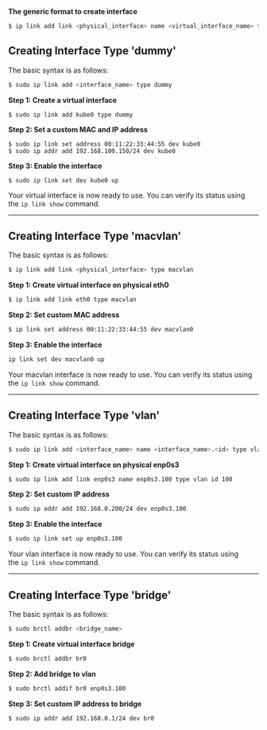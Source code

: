 **The generic format to create interface**
```bash
$ ip link add link <physical_interface> name <virtual_interface_name> type <type>
```

## Creating Interface Type 'dummy'

The basic syntax is as follows:

```bash
$ sudo ip link add <interface_name> type dummy
```

**Step 1: Create a virtual interface**

```shell
$ sudo ip link add kube0 type dummy
```

**Step 2: Set a custom MAC and IP address**

```shell
$ sudo ip link set address 00:11:22:33:44:55 dev kube0
$ sudo ip addr add 192.168.100.150/24 dev kube0
```

**Step 3: Enable the interface**

```shell
$ sudo ip link set dev kube0 up
```

Your virtual interface is now ready to use. You can verify its status using the `ip link show` command.

___

## Creating Interface Type 'macvlan'

The basic syntax is as follows:

```bash
$ ip link add link <physical_interface> type macvlan
```

**Step 1: Create virtual interface on physical eth0**

```bash
$ ip link add link eth0 type macvlan
```

**Step 2: Set custom MAC address**

```bash
$ ip link set address 00:11:22:33:44:55 dev macvlan0
```

**Step 3: Enable the interface**

```bash
ip link set dev macvlan0 up
```

Your macvlan interface is now ready to use. You can verify its status using the `ip link show` command.
___

## Creating Interface Type 'vlan'

The basic syntax is as follows:

```bash
$ sudo ip link add <interface_name> name <interface_name>.<id> type vlan id <id>
```

**Step 1: Create virtual interface on physical enp0s3**

```bash
$ sudo ip link add link enp0s3 name enp0s3.100 type vlan id 100
```

**Step 2: Set custom IP address**

```bash
$ sudo ip addr add 192.168.0.200/24 dev enp0s3.100
```

**Step 3: Enable the interface**

```bash
$ sudo ip link set up enp0s3.100
```

Your vlan interface is now ready to use. You can verify its status using the `ip link show` command.
___

## Creating Interface Type 'bridge'

The basic syntax is as follows:

```bash
$ sudo brctl addbr <bridge_name>
```

**Step 1: Create virtual interface bridge**

```bash
$ sudo brctl addbr br0
```

**Step 2: Add bridge to vlan**

```bash
$ sudo brctl addif br0 enp0s3.100
```

**Step 3: Set custom IP address to bridge**

```bash
$ sudo ip addr add 192.168.0.1/24 dev br0
```